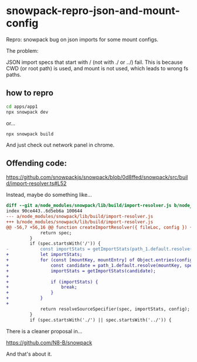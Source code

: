 # snowpack-repro-json-and-mount-config

Repro: snowpack bug on json imports for some mount configs.

The problem:

JSON import specs that start with / (not with ./ or ../) fail. This is because
CWD (or root path) is used, and mount is not used, which leads to wrong fs paths.

## how to repro

```bash
cd apps/app1
npx snowpack dev
```

or...

```
npx snowpack build
```

And just check out network panel in chrome.

## Offending code:

https://github.com/snowpackjs/snowpack/blob/0d8ffed/snowpack/src/build/import-resolver.ts#L52

Instead, maybe do something like...

```patch
diff --git a/node_modules/snowpack/lib/build/import-resolver.js b/node_modules/snowpack/lib/build/import-resolver.js
index 90ce443..6d5eb6a 100644
--- a/node_modules/snowpack/lib/build/import-resolver.js
+++ b/node_modules/snowpack/lib/build/import-resolver.js
@@ -56,7 +56,16 @@ function createImportResolver({ fileLoc, config }) {
             return spec;
         }
         if (spec.startsWith('/')) {
-            const importStats = getImportStats(path_1.default.resolve(cwd, spec.substr(1)));
+            let importStats;
+            for (const [mountKey, mountEntry] of Object.entries(config.mount)) {
+                const candidate = path_1.default.resolve(mountKey, spec.replace(mountEntry.url, '').replace(/^[/\\]+/, ''));
+                importStats = getImportStats(candidate);
+
+                if (importStats) {
+                    break;
+                }
+            }
+
             return resolveSourceSpecifier(spec, importStats, config);
         }
         if (spec.startsWith('./') || spec.startsWith('../')) {

```

There is a cleaner proposal in...

https://github.com/N8-B/snowpack

And that's about it.
